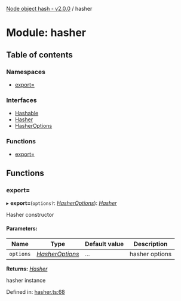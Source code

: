 [Node object hash - v2.0.0](../README.md) / hasher

# Module: hasher

## Table of contents

### Namespaces

- [export&#x3D;](hasher.export_.md)

### Interfaces

- [Hashable](../interfaces/hasher.hashable.md)
- [Hasher](../interfaces/hasher.hasher-1.md)
- [HasherOptions](../interfaces/hasher.hasheroptions.md)

### Functions

- [export&#x3D;](hasher.md#export=)

## Functions

### export&#x3D;

▸ **export=**(`options?`: [_HasherOptions_](../interfaces/hasher.export_.hasheroptions.md)): [_Hasher_](../interfaces/hasher.export_.hasher.md)

Hasher constructor

#### Parameters:

| Name      | Type                                                             | Default value | Description    |
| --------- | ---------------------------------------------------------------- | ------------- | -------------- |
| `options` | [_HasherOptions_](../interfaces/hasher.export_.hasheroptions.md) | ...           | hasher options |

**Returns:** [_Hasher_](../interfaces/hasher.export_.hasher.md)

hasher instance

Defined in: [hasher.ts:68](https://github.com/SkeLLLa/node-object-hash/blob/3114a1a/src/hasher.ts#L68)
